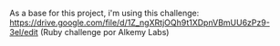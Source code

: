 As a base for this project, i'm using this challenge:
https://drive.google.com/file/d/1Z_ngXRtjOQh9t1XDpnVBmUU6zPz9-3el/edit (Ruby challenge por Alkemy Labs)

